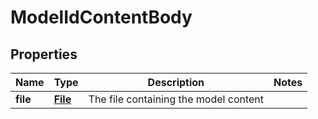 # ModelIdContentBody

## Properties
Name | Type | Description | Notes
------------ | ------------- | ------------- | -------------
**file** | [**File**](File.md) | The file containing the model content | 
